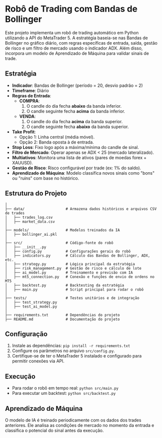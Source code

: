 # Robô de Trading com Bandas de Bollinger

Este projeto implementa um robô de trading automático em Python utilizando a API do MetaTrader 5. A estratégia baseia-se nas Bandas de Bollinger no gráfico diário, com regras específicas de entrada, saída, gestão de risco e um filtro de mercado usando o indicador ADX. Além disso, incorpora um modelo de Aprendizado de Máquina para validar sinais de trade.

## Estratégia

- **Indicador**: Bandas de Bollinger (período = 20, desvio padrão = 2)
- **Timeframe**: Diário
- **Regras de Entrada**:
    - **COMPRA**:
        1. O candle do dia fecha **abaixo** da banda inferior.
        2. O candle seguinte fecha **acima** da banda inferior.
    - **VENDA**:
        1. O candle do dia fecha **acima** da banda superior.
        2. O candle seguinte fecha **abaixo** da banda superior.
- **Take Profit**:
    - Opção 1: Linha central (média móvel).
    - Opção 2: Banda oposta à de entrada.
- **Stop Loss**: Fixo logo após a máxima/mínima do candle de sinal.
- **Filtro de Mercado**: Operar apenas se ADX < 25 (mercado lateralizado).
- **Multiativos**: Monitora uma lista de ativos (pares de moedas forex + XAUUSD).
- **Gestão de Risco**: Risco configurável por trade (ex: 1% do saldo).
- **Aprendizado de Máquina**: Modelo classifica novos sinais como "bons" ou "ruins" com base no histórico.

## Estrutura do Projeto

```
│
├── data/                   # Armazena dados históricos e arquivos CSV de trades
│   ├── trades_log.csv
│   ├── market_data.csv
│
├── models/                 # Modelos treinados da IA
│   ├── bollinger_ai.pkl
│
├── src/                    # Código-fonte do robô
│   ├── __init__.py
│   ├── config.py           # Configurações gerais do robô
│   ├── indicators.py       # Cálculo das Bandas de Bollinger, ADX, etc.
│   ├── strategy.py         # Lógica principal da estratégia
│   ├── risk_management.py  # Gestão de risco e cálculo de lote
│   ├── ai_model.py         # Treinamento e previsão com IA
│   ├── mt5_connection.py   # Conexão e funções de envio de ordens no MT5
│   ├── backtest.py         # Backtesting da estratégia
│   ├── main.py             # Script principal para rodar o robô
│
├── tests/                  # Testes unitários e de integração
│   ├── test_strategy.py
│   ├── test_ai_model.py
│
├── requirements.txt        # Dependências do projeto
├── README.md               # Documentação do projeto
```

## Configuração

1.  Instale as dependências: `pip install -r requirements.txt`
2.  Configure os parâmetros no arquivo `src/config.py`.
3.  Certifique-se de ter o MetaTrader 5 instalado e configurado para permitir conexões via API.

## Execução

- Para rodar o robô em tempo real: `python src/main.py`
- Para executar um backtest: `python src/backtest.py`

## Aprendizado de Máquina

O modelo de IA é treinado periodicamente com os dados dos trades anteriores. Ele analisa as condições de mercado no momento da entrada e classifica o potencial do sinal antes da execução.